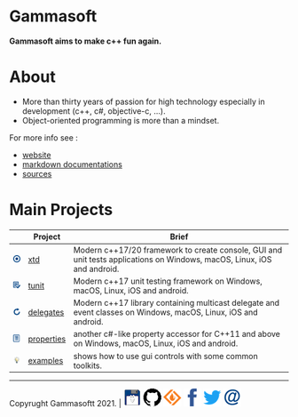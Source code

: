 # Gammasoft

**Gammasoft aims to make c++ fun again.**

<!--- ![background_img](docs/pictures/gammasoft.png) --->

# About

* More than thirty years of passion for high technology especially in development (c++, c#, objective-c, ...).
* Object-oriented programming is more than a mindset.

For more info see :

* [website](https://gammasoft71.wixsite.com/gammasoft)
* [markdown documentations](docs/home.md)
* [sources](https://github.com/gammasoft71)

# Main Projects

|                                                                                | Project                                                 | Brief                                                                                                                  |
|--------------------------------------------------------------------------------|---------------------------------------------------------|------------------------------------------------------------------------------------------------------------------------|
| [![](docs/pictures/xtd.png)](https://github.com/gammasoft71/xtd/blob/master/README.md)               | [xtd](https://github.com/gammasoft71/xtd/blob/master/README.md)               | Modern c++17/20 framework to create console, GUI and unit tests applications on Windows, macOS, Linux, iOS and android. |
| [![](docs/pictures/tunit.png)](https://github.com/gammasoft71/tunit/blob/master/README.md)           | [tunit](https://github.com/gammasoft71/tunit/blob/master/README.md)           | Modern c++17 unit testing framework on Windows, macOS, Linux, iOS and android.                                         |
| [![](docs/pictures/delegates.png)](https://github.com/gammasoft71/delegates/blob/master/README.md)   | [delegates](https://github.com/gammasoft71/delegates/blob/master/README.md)   | Modern c++17 library containing multicast delegate and event classes on Windows, macOS, Linux, iOS and android.        |
| [![](docs/pictures/properties.png)](https://github.com/gammasoft71/properties/blob/master/README.md) | [properties](https://github.com/gammasoft71/properties/blob/master/README.md) | another c#-like property accessor for C++11 and above on Windows, macOS, Linux, iOS and android.                       |
| [![](docs/pictures/examples.png)](https://github.com/gammasoft71/examples/blob/master/README.md)     | [examples](https://github.com/gammasoft71/examples/blob/master/README.md)     | shows how to use gui controls with some common toolkits.                                                               |

___
  
Copyrught Gammasoftt 2021. | [![gammasoft_img](docs/pictures/gammasoft32.png)](https://gammasoft71.wixsite.com/gammasoft) [![github_img](docs/pictures/github32.png)](https://github.com/gammasoft71) [![github_img](docs/pictures/sourceforge32.png)](https://sourceforge.net/u/gammasoft71) [![facebook_img](docs/pictures/facebook32.png)](https://www.facebook.com/gammasoft71) [![twitter_img](docs/pictures/twitter32.png)](https://twitter.com/gammasoft71) [![mail_img](docs/pictures/mail32.png)](mailto:gammasoft71@gmail.com)
